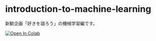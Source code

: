 # introduction-to-machine-learning

新歓企画「好きを語ろう」の機械学習編です。

[![Open In Colab](https://colab.research.google.com/assets/colab-badge.svg)](https://colab.research.google.com/github/zero-one-seminar/introduction-to-machine-learning/blob/main/introduction2ml.ipynb)